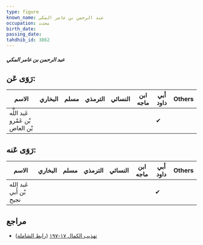 ```yaml
---
type: figure
known_name: عبد الرحمن بن عامر المكي
occupation: محدث
birth_date:
passing_date:
tahdhib_id: 3862
---
```

##### عبد الرحمن بن عامر المكي

## رَوَى عَن:
| الاسم                            | البخاري | مسلم | الترمذي | النسائي | ابن ماجه | أبي داود | Others |
| -------------------------------- | ------- | ---- | ------- | ------- | -------- | -------- | ------ |
| عَبد اللَّه بْن عَمْرو بْن العاص |         |      |         |         |          | ✔        |        |
## رَوَى عَنه:
| الاسم                   | البخاري | مسلم | الترمذي | النسائي | ابن ماجه | أبي داود | Others |
| ----------------------- | ------- | ---- | ------- | ------- | -------- | -------- | ------ |
| عَبد الله بْن أَبي نجيح |         |      |         |         |          | ✔        |        |
## مراجع
- [تهذيب الكمال ١٧-١٩٧](obsidian://open?vault=Tahdhib-al-Kamal&file=Figures/٣٨٦٢-عبد%20الرحمن%20بن%20عامر%20المكي) ([رابط الشاملة](https://shamela.ws/book/3722/8747))